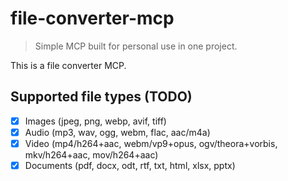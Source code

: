 # file-converter-mcp

> Simple MCP built for personal use in one project.

This is a file converter MCP.

## Supported file types (TODO)

- [x] Images (jpeg, png, webp, avif, tiff)
- [x] Audio (mp3, wav, ogg, webm, flac, aac/m4a)
- [x] Video (mp4/h264+aac, webm/vp9+opus, ogv/theora+vorbis, mkv/h264+aac, mov/h264+aac)
- [x] Documents (pdf, docx, odt, rtf, txt, html, xlsx, pptx)
